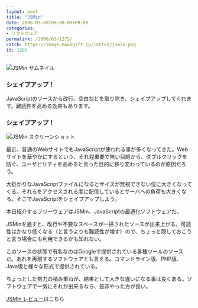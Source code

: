 ```yaml
---
layout: post
title: "JSMin"
date: 2006-03-08T09:00:00+09:00
categories:
- ソフトウェア
permalink: /2006/03/1275/
catch: https://image.moongift.jp/intro2/jsmin.png
id: 1280
---
```

 ![JSMin サムネイル](https://image.moongift.jp/intro2/jsmin.t.png "JSMin サムネイル")
  

### シェイプアップ！
  
JavaScriptのソースから改行、空白などを取り除き、シェイプアップしてくれます。難読性を高める効果もあります。  
<!--more-->  

### シェイプアップ！
  

![JSMin スクリーンショット](https://image.moongift.jp/intro2/jsmin.png "JSMin スクリーンショット")

  

最近、普通のWebサイトでもJavaScriptが使われる事が多くなってきた。Webサイトを華やかにするという、それ程重要で無い目的から、ダブルクリックを防ぐ、ユーザビリティを高めると言った目的に移り変わっているのが原因だろう。

  

大掛かりなJavaScriptファイルになるとサイズが無視できない位に大きくなってくる。それらをアクセスされる度に配信しているとサーバへの負荷も大きくなる。そこでJavaScriptをシェイプアップしよう。

  

本日紹介するフリーウェアはJSMin、JavaScriptの最適化ソフトウェアだ。

  

JSMinを通すと、改行や不要なスペースが一掃されたソースが出来上がる。可読性はかなり低くなる（と言うよりも難読性が増す）ので、ちょっと隠しておこうと言う場合にも利用できるかも知れない。

  

このソースの状態で有名なのはGoogleで提供されている各種ツールのソースだ。あれを再現するソフトウェアとも言える。コマンドライン版、PHP版、Java版と様々な形式で提供されている。

  

ちょっとした努力の積み重ねが、結果として大きな違いになる事は良くある。ソフトウェアで一気にそれが出来るなら、是非やった方が良い。

  

[JSMin レビュー](http://fw.moongift.jp/review/i-1290.html)はこちら

